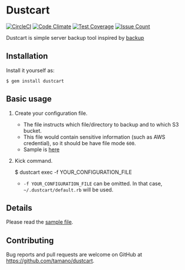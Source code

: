 # Dustcart

[![CircleCI](https://circleci.com/gh/tamano/dustcart.svg?style=svg)](https://circleci.com/gh/tamano/dustcart)
[![Code Climate](https://codeclimate.com/github/tamano/dustcart/badges/gpa.svg)](https://codeclimate.com/github/tamano/dustcart)
[![Test Coverage](https://codeclimate.com/github/tamano/dustcart/badges/coverage.svg)](https://codeclimate.com/github/tamano/dustcart/coverage)
[![Issue Count](https://codeclimate.com/github/tamano/dustcart/badges/issue_count.svg)](https://codeclimate.com/github/tamano/dustcart)

Dustcart is simple server backup tool inspired by [backup](https://github.com/backup/backup)

## Installation

Install it yourself as:

    $ gem install dustcart

## Basic usage

1. Create your configuration file.
    - The file instructs which file/directory to backup and to which S3 bucket.
    - This file would contain sensitive information (such as AWS credential), so it should be have file mode `600`.
    - Sample is [here](https://github.com/tamano/dustcart/blob/master/spec/sample_instructions/backup_all.rb)
2. Kick command.

    $ dustcart exec -f YOUR_CONFIGURATION_FILE

    - `-f YOUR_CONFIGURATION_FILE` can be omitted. In that case, `~/.dustcart/default.rb` will be used.

## Details

Please read the [sample file](https://github.com/tamano/dustcart/blob/master/spec/sample_instructions/backup_all.rb).


## Contributing

Bug reports and pull requests are welcome on GitHub at https://github.com/tamano/dustcart.

